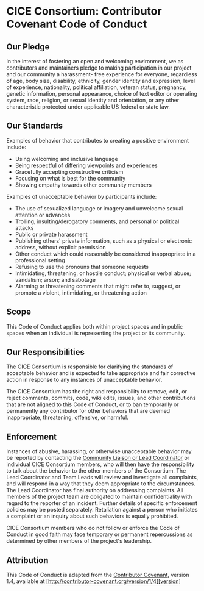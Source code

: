 # CICE Consortium: Contributor Covenant Code of Conduct

## Our Pledge

In the interest of fostering an open and welcoming environment, we as contributors and
maintainers pledge to making participation in our project and our community a harassment-
free experience for everyone, regardless of age, body size, disability, ethnicity, gender
identity and expression, level of experience, nationality, political affiliation, veteran
status, pregnancy, genetic information, personal appearance, choice of text editor or
operating system, race, religion, or sexual identity and orientation, or any other
characteristic protected under applicable US federal or state law. 

## Our Standards

Examples of behavior that contributes to creating a positive environment include:

* Using welcoming and inclusive language
* Being respectful of differing viewpoints and experiences
* Gracefully accepting constructive criticism
* Focusing on what is best for the community
* Showing empathy towards other community members

Examples of unacceptable behavior by participants include:

* The use of sexualized language or imagery and unwelcome sexual attention or advances
* Trolling, insulting/derogatory comments, and personal or political attacks
* Public or private harassment
* Publishing others' private information, such as a physical or electronic address, without explicit permission
* Other conduct which could reasonably be considered inappropriate in a professional setting
* Refusing to use the pronouns that someone requests
* Intimidating, threatening, or hostile conduct; physical or verbal abuse; vandalism; arson; and sabotage
* Alarming or threatening comments that might refer to, suggest, or promote a violent, intimidating, or threatening action

## Scope

This Code of Conduct applies both within project spaces and in public spaces when an 
individual is representing the project or its community. 

## Our Responsibilities

The CICE Consortium is responsible for clarifying the standards of acceptable behavior and 
is expected to take appropriate and fair corrective action in response to any instances of 
unacceptable behavior.

The CICE Consortium has the right and responsibility to remove, edit, or reject comments, 
commits, code, wiki edits, issues, and other contributions that are not aligned to this 
Code of Conduct, or to ban temporarily or permanently any contributor for other behaviors 
that are deemed inappropriate, threatening, offensive, or harmful.

## Enforcement

Instances of abusive, harassing, or otherwise unacceptable behavior may be reported by contacting the
[Community Liaison or Lead Coordinator](https://github.com/CICE-Consortium/About-Us/wiki/Contacting-the-Consortium) 
or individual CICE Consortium members, who will then have the responsibility to talk about the behavior to the other members of the Consortium. 
The Lead Coordinator and Team Leads will review and investigate all complaints, 
and will respond in a way that they deem appropriate to the circumstances. The 
Lead Coordinator has final authority on addressing complaints. All members of the project
team are obligated to maintain confidentiality with regard to the reporter of an incident. 
Further details of specific enforcement policies may be posted separately. Retaliation 
against a person who initiates a complaint or an inquiry about such behaviors is equally 
prohibited.

CICE Consortium members who do not follow or enforce the Code of Conduct in good faith may 
face temporary or permanent repercussions as determined by other members of the project's 
leadership.

## Attribution

This Code of Conduct is adapted from the [Contributor Covenant][homepage], version 1.4, available at [http://contributor-covenant.org/version/1/4][version]

[homepage]: http://contributor-covenant.org
[version]: http://contributor-covenant.org/version/1/4/



